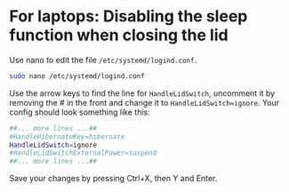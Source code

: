 # For laptops: Disabling the sleep function when closing the lid

Use nano to edit the file `/etc/systemd/logind.conf`.

```bash
sudo nano /etc/systemd/logind.conf
```

Use the arrow keys to find the line for `HandleLidSwitch`, uncomment it by removing the # in the front and change it to `HandleLidSwitch=ignore`. Your config should look something like this:

```bash
##... more lines ...##
#HandleHibernateKey=hibernate
HandleLidSwitch=ignore
#HandleLidSwitchExternalPower=suspend
##... more lines ...##
```

Save your changes by pressing Ctrl+X, then Y and Enter.
